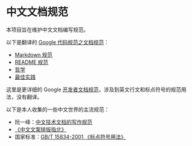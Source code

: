 # 中文文档规范

本项目旨在维护中文文档编写规范。

以下是翻译的 [Google 代码规范之文档规范](https://github.com/google/styleguide/tree/gh-pages/docguide)：
* [Markdown 规范](markdown.md)
* [README 规范](READMEs.md)
* [哲学](philosophy.md)
* [最佳实践](best_practices.md)

这里是更详细的 Google [开发者文档规范](https://developers.google.com/style)，涉及到英文行文和标点符号的规范用法，没有翻译。

以下是本人收集的一些中文世界的主流规范：

* 阮一峰：[中文技术文档的写作规范](https://github.com/ruanyf/document-style-guide)
* [《中文文案排版指北》](https://github.com/sparanoid/chinese-copywriting-guidelines/blob/master/README.zh-CN.md)
* 国家标准：[GB/T 15834-2001 《标点符号用法》](http://www.moe.gov.cn/ewebeditor/uploadfile/2015/01/13/20150113091548267.pdf)
